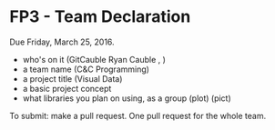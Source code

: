 # FP3 - Team Declaration
Due Friday, March 25, 2016.

* who's on it (GitCauble Ryan Cauble , )
* a team name (C&C Programming)
* a project title (Visual Data)
* a basic project concept
* what libraries you plan on using, as a group
      (plot) (pict)



To submit: make a pull request. One pull request for the whole team.
